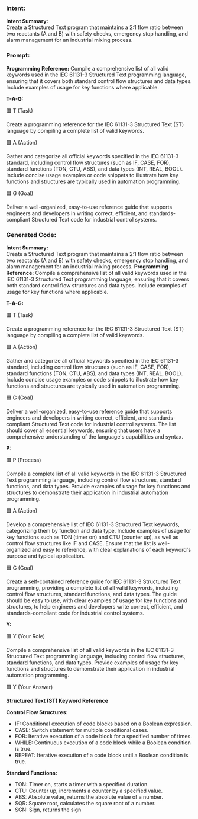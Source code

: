 ### Intent:
**Intent Summary:**  
Create a Structured Text program that maintains a 2:1 flow ratio between two reactants (A and B) with safety checks, emergency stop handling, and alarm management for an industrial mixing process.

### Prompt:
**Programming Reference:**
Compile a comprehensive list of all valid keywords used in the IEC 61131-3 Structured Text programming language, ensuring that it covers both standard control flow structures and data types. Include examples of usage for key functions where applicable.

**T-A-G:**

🟥 T (Task)

Create a programming reference for the IEC 61131-3 Structured Text (ST) language by compiling a complete list of valid keywords.

🟩 A (Action)

Gather and categorize all official keywords specified in the IEC 61131-3 standard, including control flow structures (such as IF, CASE, FOR), standard functions (TON, CTU, ABS), and data types (INT, REAL, BOOL). Include concise usage examples or code snippets to illustrate how key functions and structures are typically used in automation programming.

🟦 G (Goal)

Deliver a well-organized, easy-to-use reference guide that supports engineers and developers in writing correct, efficient, and standards-compliant Structured Text code for industrial control systems.

### Generated Code:
**Intent Summary:**  
Create a Structured Text program that maintains a 2:1 flow ratio between two reactants (A and B) with safety checks, emergency stop handling, and alarm management for an industrial mixing process.
**Programming Reference:**
Compile a comprehensive list of all valid keywords used in the IEC 61131-3 Structured Text programming language, ensuring that it covers both standard control flow structures and data types. Include examples of usage for key functions where applicable.

**T-A-G:**

🟥 T (Task)

Create a programming reference for the IEC 61131-3 Structured Text (ST) language by compiling a complete list of valid keywords.

🟩 A (Action)

Gather and categorize all official keywords specified in the IEC 61131-3 standard, including control flow structures (such as IF, CASE, FOR), standard functions (TON, CTU, ABS), and data types (INT, REAL, BOOL). Include concise usage examples or code snippets to illustrate how key functions and structures are typically used in automation programming.

🟦 G (Goal)

Deliver a well-organized, easy-to-use reference guide that supports engineers and developers in writing correct, efficient, and standards-compliant Structured Text code for industrial control systems. The list should cover all essential keywords, ensuring that users have a comprehensive understanding of the language's capabilities and syntax.

**P:**

🟥 P (Process)

Compile a complete list of all valid keywords in the IEC 61131-3 Structured Text programming language, including control flow structures, standard functions, and data types. Provide examples of usage for key functions and structures to demonstrate their application in industrial automation programming.

🟩 A (Action)

Develop a comprehensive list of IEC 61131-3 Structured Text keywords, categorizing them by function and data type. Include examples of usage for key functions such as TON (timer on) and CTU (counter up), as well as control flow structures like IF and CASE. Ensure that the list is well-organized and easy to reference, with clear explanations of each keyword's purpose and typical application.

🟦 G (Goal)

Create a self-contained reference guide for IEC 61131-3 Structured Text programming, providing a complete list of all valid keywords, including control flow structures, standard functions, and data types. The guide should be easy to use, with clear examples of usage for key functions and structures, to help engineers and developers write correct, efficient, and standards-compliant code for industrial control systems.

**Y:**

🟥 Y (Your Role)

Compile a comprehensive list of all valid keywords in the IEC 61131-3 Structured Text programming language, including control flow structures, standard functions, and data types. Provide examples of usage for key functions and structures to demonstrate their application in industrial automation programming.

🟩 Y (Your Answer)

**Structured Text (ST) Keyword Reference**

**Control Flow Structures:**

- IF: Conditional execution of code blocks based on a Boolean expression.
- CASE: Switch statement for multiple conditional cases.
- FOR: Iterative execution of a code block for a specified number of times.
- WHILE: Continuous execution of a code block while a Boolean condition is true.
- REPEAT: Iterative execution of a code block until a Boolean condition is true.

**Standard Functions:**

- TON: Timer on, starts a timer with a specified duration.
- CTU: Counter up, increments a counter by a specified value.
- ABS: Absolute value, returns the absolute value of a number.
- SQR: Square root, calculates the square root of a number.
- SGN: Sign, returns the sign
